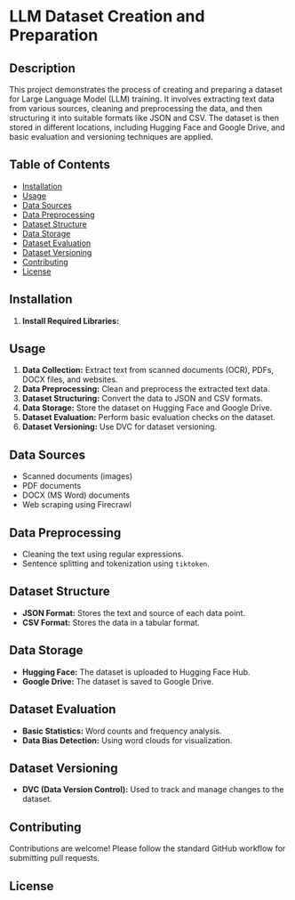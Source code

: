 # LLM Dataset Creation and Preparation

## Description

This project demonstrates the process of creating and preparing a dataset for Large Language Model (LLM) training. It involves extracting text data from various sources, cleaning and preprocessing the data, and then structuring it into suitable formats like JSON and CSV. The dataset is then stored in different locations, including Hugging Face and Google Drive, and basic evaluation and versioning techniques are applied.


## Table of Contents

- [Installation](#installation)
- [Usage](#usage)
- [Data Sources](#data-sources)
- [Data Preprocessing](#data-preprocessing)
- [Dataset Structure](#dataset-structure)
- [Data Storage](#data-storage)
- [Dataset Evaluation](#dataset-evaluation)
- [Dataset Versioning](#dataset-versioning)
- [Contributing](#contributing)
- [License](#license)



## Installation

1. **Install Required Libraries:**

## Usage

1. **Data Collection:** Extract text from scanned documents (OCR), PDFs, DOCX files, and websites.
2. **Data Preprocessing:** Clean and preprocess the extracted text data.
3. **Dataset Structuring:** Convert the data to JSON and CSV formats.
4. **Data Storage:** Store the dataset on Hugging Face and Google Drive.
5. **Dataset Evaluation:** Perform basic evaluation checks on the dataset.
6. **Dataset Versioning:** Use DVC for dataset versioning.



## Data Sources

- Scanned documents (images)
- PDF documents
- DOCX (MS Word) documents
- Web scraping using Firecrawl



## Data Preprocessing

- Cleaning the text using regular expressions.
- Sentence splitting and tokenization using `tiktoken`.



## Dataset Structure

- **JSON Format:** Stores the text and source of each data point.
- **CSV Format:** Stores the data in a tabular format.



## Data Storage

- **Hugging Face:** The dataset is uploaded to Hugging Face Hub.
- **Google Drive:** The dataset is saved to Google Drive.



## Dataset Evaluation

- **Basic Statistics:** Word counts and frequency analysis.
- **Data Bias Detection:** Using word clouds for visualization.



## Dataset Versioning

- **DVC (Data Version Control):** Used to track and manage changes to the dataset.


## Contributing

Contributions are welcome! Please follow the standard GitHub workflow for submitting pull requests.


## License
